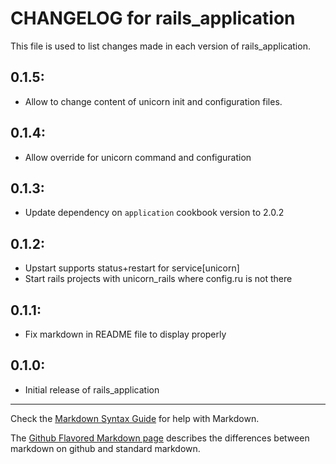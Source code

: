 # CHANGELOG for rails_application

This file is used to list changes made in each version of rails_application.

## 0.1.5:

* Allow to change content of unicorn init and configuration files.


## 0.1.4:

* Allow override for unicorn command and configuration


## 0.1.3:

* Update dependency on `application` cookbook version to 2.0.2


## 0.1.2:

* Upstart supports status+restart for service[unicorn]
* Start rails projects with unicorn_rails where config.ru is not there


## 0.1.1:

* Fix markdown in README file to display properly


## 0.1.0:

* Initial release of rails_application

- - -
Check the [Markdown Syntax Guide](http://daringfireball.net/projects/markdown/syntax) for help with Markdown.

The [Github Flavored Markdown page](http://github.github.com/github-flavored-markdown/) describes the differences between markdown on github and standard markdown.
